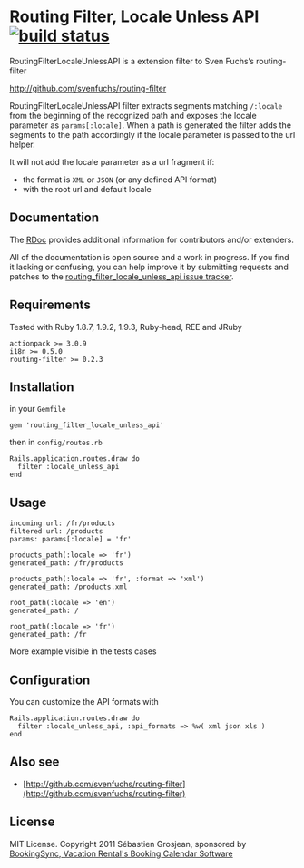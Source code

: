 # Routing Filter, Locale Unless API [![build status](http://travis-ci.org/ZenCocoon/routing_filter_locale_unless_api.png)](http://travis-ci.org/ZenCocoon/routing_filter_locale_unless_api)

RoutingFilterLocaleUnlessAPI is a extension filter to Sven Fuchs’s routing-filter

http://github.com/svenfuchs/routing-filter

RoutingFilterLocaleUnlessAPI filter extracts segments matching `/:locale` from
the beginning of the recognized path and exposes the locale parameter
as `params[:locale]`. When a path is generated the filter adds the segments
to the path accordingly if the locale parameter is passed to the url helper.

It will not add the locale parameter as a url fragment if:

* the format is `XML` or `JSON` (or any defined API format)
* with the root url and default locale

## Documentation

The [RDoc](http://rubydoc.info/gems/routing_filter_locale_unless_api/0.2.0/frames) provides
additional information for contributors and/or extenders.

All of the documentation is open source and a work in progress. If you find it
lacking or confusing, you can help improve it by submitting requests and
patches to the [routing_filter_locale_unless_api issue
tracker](https://github.com/ZenCocoon/routing_filter_locale_unless_api/issues).

## Requirements

Tested with Ruby 1.8.7, 1.9.2, 1.9.3, Ruby-head, REE and JRuby

    actionpack >= 3.0.9
    i18n >= 0.5.0
    routing-filter >= 0.2.3

## Installation

in your `Gemfile`

    gem 'routing_filter_locale_unless_api'

then in `config/routes.rb`

    Rails.application.routes.draw do
      filter :locale_unless_api
    end

## Usage

    incoming url: /fr/products
    filtered url: /products
    params: params[:locale] = 'fr'

    products_path(:locale => 'fr')
    generated_path: /fr/products

    products_path(:locale => 'fr', :format => 'xml')
    generated_path: /products.xml

    root_path(:locale => 'en')
    generated_path: /

    root_path(:locale => 'fr')
    generated_path: /fr

More example visible in the tests cases

## Configuration

You can customize the API formats with

    Rails.application.routes.draw do
      filter :locale_unless_api, :api_formats => %w( xml json xls )
    end

## Also see

* [http://github.com/svenfuchs/routing-filter](http://github.com/svenfuchs/routing-filter)

## License

MIT License. Copyright 2011 Sébastien Grosjean, sponsored by [BookingSync, Vacation Rental's Booking Calendar Software](http://www.bookingsync.com)
